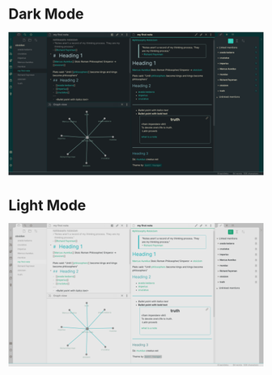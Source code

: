 # Dark Mode
![dark](img/reverie-2020-09-14-dark.png)

# Light Mode
![dark](img/reverie-2020-09-14-light.png)
